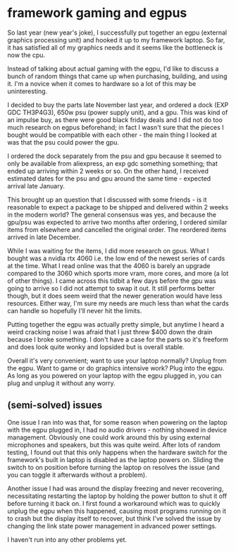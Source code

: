 # framework gaming and egpus

So last year (new year's joke), I successfully put together an egpu (external
graphics processing unit) and hooked it up to my framework laptop. So far, it
has satisfied all of my graphics needs and it seems like the bottleneck is now
the cpu.

Instead of talking about actual gaming with the egpu, I'd like to discuss a
bunch of random things that came up when purchasing, building, and using it. I'm
a novice when it comes to hardware so a lot of this may be uninteresting.

I decided to buy the parts late November last year, and ordered a dock (EXP GDC
TH3P4G3), 650w psu (power supply unit), and a gpu. This was kind of an impulse
buy, as there were good black friday deals and I did not do too much research on
egpus beforehand; in fact I wasn't sure that the pieces I bought would be
compatible with each other - the main thing I looked at was that the psu could
power the gpu.

I ordered the dock separately from the psu and gpu because it seemed to only be
available from aliexpress, an exp gdc something something; that ended up
arriving within 2 weeks or so. On the other hand, I received estimated dates for
the psu and gpu around the same time - expected arrival late January.

This brought up an question that I discussed with some friends - is it
reasonable to expect a package to be shipped and delivered within 2 weeks in the
modern world? The general consensus was yes, and because the gpu/psu was
expected to arrive two months after ordering, I ordered similar items from
elsewhere and cancelled the original order. The reordered items arrived in late
December.

While I was waiting for the items, I did more research on gpus. What I bought
was a nvidia rtx 4060 i.e. the low end of the newest series of cards at the
time. What I read online was that the 4060 is barely an upgrade compared to the
3060 which sports more vram, more cores, and more (a lot of other things). I
came across this tidbit a few days before the gpu was going to arrive so I did
not attempt to swap it out. It still performs better though, but it does seem
weird that the newer generation would have less resources. Either way, I'm sure
my needs are much less than what the cards can handle so hopefully I'll never
hit the limits.

Putting together the egpu was actually pretty simple, but anytime I heard a
weird cracking noise I was afraid that I just threw \$400 down the drain because
I broke something. I don't have a case for the parts so it's freeform and does
look quite wonky and lopsided but is overall stable.

Overall it's very convenient; want to use your laptop normally? Unplug from the
egpu. Want to game or do graphics intensive work? Plug into the egpu. As long as
you powered on your laptop with the egpu plugged in, you can plug and unplug it
without any worry.

## (semi-solved) issues

One issue I ran into was that, for some reason when powering on the laptop with
the egpu plugged in, I had no audio drivers - nothing showed in device
management. Obviously one could work around this by using external microphones
and speakers, but this was quite weird. After lots of random testing, I found
out that this only happens when the hardware switch for the framework's built in
laptop is disabled as the laptop powers on. Sliding the switch to on position
before turning the laptop on resolves the issue (and you can toggle it
afterwards without a problem).

Another issue I had was around the display freezing and never recovering,
necessitating restarting the laptop by holding the power button to shut it off
before turning it back on. I first found a workaround which was to quickly
unplug the egpu when this happened, causing most programs running on it to crash
but the display itself to recover, but think I've solved the issue by changing
the link state power management in advanced power settings.

I haven't run into any other problems yet.
